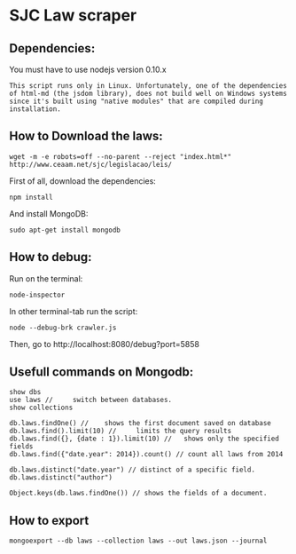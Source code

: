 SJC Law scraper
================

## Dependencies:

You must have to use nodejs version 0.10.x

	This script runs only in Linux. Unfortunately, one of the dependencies of html-md (the jsdom library), does not build well on Windows systems since it's built using "native modules" that are compiled during installation.  

## How to Download the laws:

	wget -m -e robots=off --no-parent --reject "index.html*" http://www.ceaam.net/sjc/legislacao/leis/

First of all, download the dependencies:
	
	npm install

And install MongoDB: 

	sudo apt-get install mongodb

## How to debug:

Run on the terminal:

	node-inspector

In other terminal-tab run the script:

	node --debug-brk crawler.js

Then, go to http://localhost:8080/debug?port=5858

## Usefull commands on Mongodb:

	show dbs
	use laws // 	switch between databases.
	show collections
	
	db.laws.findOne() // 	shows the first document saved on database
	db.laws.find().limit(10) // 	limits the query results
	db.laws.find({}, {date : 1}).limit(10) // 	shows only the specified fields
	db.laws.find({"date.year": 2014}).count() // count all laws from 2014
	
	db.laws.distinct("date.year") // distinct of a specific field.
	db.laws.distinct("author") 
	
	Object.keys(db.laws.findOne()) // shows the fields of a document.


## How to export

	mongoexport --db laws --collection laws --out laws.json --journal